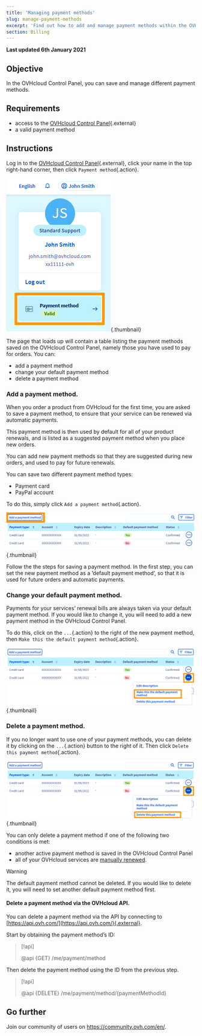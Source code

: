 ```yaml
---
title: 'Managing payment methods'
slug: manage-payment-methods
excerpt: 'Find out how to add and manage payment methods within the OVHcloud Control Panel'
section: Billing
---
```


**Last updated 6th January 2021**

## Objective
In the OVHcloud Control Panel, you can save and manage different payment methods.

## Requirements
- access to the [OVHcloud Control Panel](https://ca.ovh.com/auth/){.external}
- a valid payment method

## Instructions

Log in to the [OVHcloud Control Panel](https://ca.ovh.com/auth/){.external}, click your name in the top right-hand corner, then click `Payment method`{.action}.

![manage-payment-methods](images/hubpayment.png){.thumbnail}

The page that loads up will contain a table listing the payment methods saved on the OVHcloud Control Panel, namely those you have used to pay for orders. You can:

- add a payment method 
- change your default payment method
- delete a payment method

### Add a payment method.

When you order a product from OVHcloud for the first time, you are asked to save a payment method, to ensure that your service can be renewed via automatic payments.

This payment method is then used by default for all of your product renewals, and is listed as a suggested payment method when you place new orders.

You can add new payment methods so that they are suggested during new orders, and used to pay for future renewals.

You can save two different payment method types:

- Payment card
- PayPal account 

To do this, simply click `Add a payment method`{.action}.

![manage-payment-methods](images/managepaymentmethods2.png){.thumbnail}

Follow the the steps for saving a payment method. In the first step, you can set the new payment method as a ‘default payment method’, so that it is used for future orders and automatic payments.

### Change your default payment method.

Payments for your services’ renewal bills are always taken via your default payment method. If you would like to change it, you will need to add a new payment method in the OVHcloud Control Panel.

To do this, click on the `...`{.action} to the right of the new payment method, then `Make this the default payment method`{.action}.

![manage-payment-methods](images/managepaymentmethods3.png){.thumbnail}

### Delete a payment method.

If you no longer want to use one of your payment methods, you can delete it by clicking on the `...`{.action} button to the right of it. Then click `Delete this payment method`{.action}.

![manage-payment-methods](images/managepaymentmethods4.png){.thumbnail}

You can only delete a payment method if one of the following two conditions is met:

- another active payment method is saved in the OVHcloud Control Panel
- all of your OVHcloud services are [manually renewed](../how-to-use-automatic-renewal-at-ovh/#manual-renewal).

> [!warning]
>
The default payment method cannot be deleted. If you would like to delete it, you will need to set another default payment method first.
>

#### Delete a payment method via the OVHcloud API.

You can delete a payment method via the API by connecting to [https://api.ovh.com/](https://api.ovh.com/){.external}.

Start by obtaining the payment method’s ID: 

> [!api]
>
> @api {GET} /me/payment/method 
>

Then delete the payment method using the ID from the previous step.

> [!api]
>
> @api {DELETE} /me/payment/method/{paymentMethodId}
>

## Go further

Join our community of users on <https://community.ovh.com/en/>.
